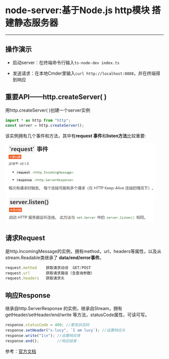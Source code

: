 # node-server:基于Node.js http模块  搭建静态服务器

***

## 操作演示

- 启动server：在终端命令行输入`ts-node-dev index.ts `

- 发送请求：在本地Cmder里输入`curl http://localhost:8888`，并在终端得到响应

## 重要API——http.createServer( )

用http.createServer( )创建一个server实例

```javascript
import * as http from "http";
const server = http.createServer();
```
该实例拥有几个事件和方法，其中有**request 事件**和**listen方法**比较重要:


<img src="images/image-20220302160115853.png" alt="image-20220302160115853" style="zoom:50%;" />

<img src="images/image-20220302160132285.png" alt="image-20220302160132285" style="zoom:50%;" />

## 请求Request

是http.IncomingMessage的实例，拥有method，url，headers等属性，以及从 stream.Readable类继承了 **data/end/error事件**。

```javascript
request.method    获取请求动词  GET/POST
request.url       获取请求路径（含查询参数）
request.headers   获取请求头 
```

## 响应Response

继承自http.ServerResponse 的实例，继承自Stream，拥有getHeader/setHeader/end/write 等方法，statusCode属性，可读可写。

```javascript
response.statusCode = 400; //更改状态码
response.setHeader("x-lucy", `I am lucy`); //设置响应头
response.write("1\n"); //设置响应体
response.end();        //响应结束
```

参考：[官方文档](http://nodejs.cn/api-v14/http.html#class-httpserver)